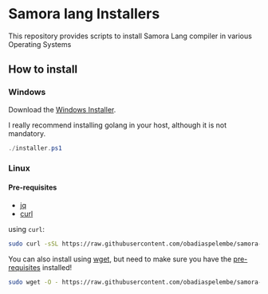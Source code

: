 # Samora lang Installers

This repository provides scripts to install Samora Lang compiler in various Operating Systems

## How to install

### Windows

Download the [Windows Installer](https://github.com/obadiaspelembe/samora-lang-installers/blob/feat/windows-installer/Windows/installer.ps1).

I really recommend installing golang in your host, although it is not mandatory.

```powershell
./installer.ps1
```

### Linux

#### Pre-requisites

- [jq](https://jqlang.github.io/jq/download/)
- [curl](https://curl.se)

using `curl`:

```bash
sudo curl -sSL https://raw.githubusercontent.com/obadiaspelembe/samora-lang-installers/main/Unix/installer.sh | bash
```

You can also install using [wget](https://www.gnu.org/software/wget/), but need to make sure you have the <a href="#pre-requisites">pre-requisites</a> installed!

```bash
sudo wget -O - https://raw.githubusercontent.com/obadiaspelembe/samora-lang-installers/main/Unix/installer.sh | bash
```
